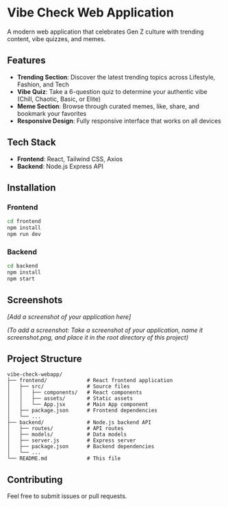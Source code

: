 # Vibe Check Web Application

A modern web application that celebrates Gen Z culture with trending content, vibe quizzes, and memes.

## Features

- **Trending Section**: Discover the latest trending topics across Lifestyle, Fashion, and Tech
- **Vibe Quiz**: Take a 6-question quiz to determine your authentic vibe (Chill, Chaotic, Basic, or Elite)
- **Meme Section**: Browse through curated memes, like, share, and bookmark your favorites
- **Responsive Design**: Fully responsive interface that works on all devices

## Tech Stack

- **Frontend**: React, Tailwind CSS, Axios
- **Backend**: Node.js Express API

## Installation

### Frontend

```bash
cd frontend
npm install
npm run dev
```

### Backend

```bash
cd backend
npm install
npm start
```

## Screenshots

*[Add a screenshot of your application here]*

*(To add a screenshot: Take a screenshot of your application, name it screenshot.png, and place it in the root directory of this project)*

## Project Structure

```
vibe-check-webapp/
├── frontend/             # React frontend application
│   ├── src/              # Source files
│   │   ├── components/   # React components
│   │   ├── assets/       # Static assets
│   │   └── App.jsx       # Main App component
│   ├── package.json      # Frontend dependencies
│   └── ...
├── backend/              # Node.js backend API
│   ├── routes/           # API routes
│   ├── models/           # Data models
│   ├── server.js         # Express server
│   ├── package.json      # Backend dependencies
│   └── ...
└── README.md             # This file
```

## Contributing

Feel free to submit issues or pull requests. 